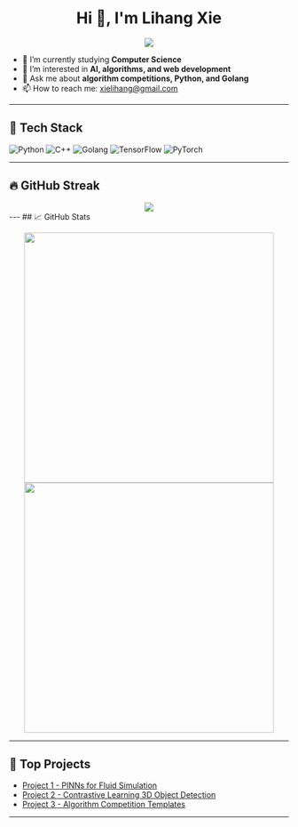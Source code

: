 <h1 align="center">Hi 👋, I'm Lihang Xie</h1>
<p align="center">
  <img src="https://readme-typing-svg.herokuapp.com?lines=Computer+Science+Student;Future+Algorithm+Engineer;Loves+Tech+%26+Learning&center=true&width=500&height=50">
</p>

- 🔭 I’m currently studying **Computer Science**  
- 🌱 I’m interested in **AI, algorithms, and web development**  
- 💬 Ask me about **algorithm competitions, Python, and Golang**  
- 📫 How to reach me: [xielihang@gmail.com](mailto:xielihang@gmail.com)  
---

## 🚀 Tech Stack

![Python](https://img.shields.io/badge/Python-3776AB?style=flat&logo=python&logoColor=white)
![C++](https://img.shields.io/badge/C%2B%2B-00599C?style=flat&logo=c%2B%2B&logoColor=white)
![Golang](https://img.shields.io/badge/Go-00ADD8?style=flat&logo=go&logoColor=white)
![TensorFlow](https://img.shields.io/badge/TensorFlow-FF6F00?style=flat&logo=tensorflow&logoColor=white)
![PyTorch](https://img.shields.io/badge/PyTorch-EE4C2C?style=flat&logo=pytorch&logoColor=white)

---
## 🔥 GitHub Streak

<div align="center">
  <img src="https://github-readme-streak-stats.herokuapp.com/?user=LihangXie&theme=tokyonight&hide_border=false" />
</div>
---
## 📈 GitHub Stats

<p align="center">
  <img src="https://github-readme-stats.vercel.app/api?username=LihangXie&show_icons=true&theme=tokyonight" width="450"/>
  <img src="https://github-readme-streak-stats.herokuapp.com/?user=LihangXie&theme=tokyonight" width="450"/>
</p>

---

## 📌 Top Projects

- [Project 1 - PINNs for Fluid Simulation](https://github.com/LihangXie/project-pinn-fluid)
- [Project 2 - Contrastive Learning 3D Object Detection](https://github.com/LihangXie/coin-3d-det)
- [Project 3 - Algorithm Competition Templates](https://github.com/LihangXie/acm-template)

---


